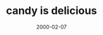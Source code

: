 ---
layout: base.njk
title : 'candy is delicious' 
view_title : 'candy is delicious' 
year : '2000' 
date : '2000-02-07' 
img_file : '/drawing/candydelic.png' 
html_file : 'candyisdel' 
next_html : 'rulebritan.html' 
year_order : '135' 
permalink : "title/{{html_file}}.html"
---